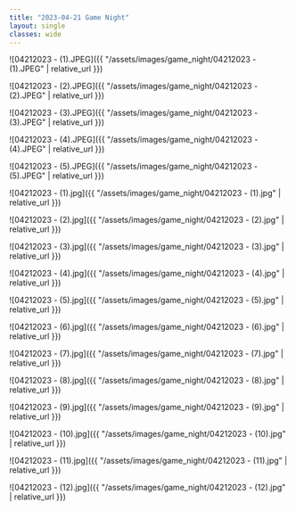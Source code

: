 ```yaml
---
title: "2023-04-21 Game Night"
layout: single
classes: wide
---
```


![04212023 - (1).JPEG]({{ "/assets/images/game_night/04212023 - (1).JPEG" | relative_url }})

![04212023 - (2).JPEG]({{ "/assets/images/game_night/04212023 - (2).JPEG" | relative_url }})

![04212023 - (3).JPEG]({{ "/assets/images/game_night/04212023 - (3).JPEG" | relative_url }})

![04212023 - (4).JPEG]({{ "/assets/images/game_night/04212023 - (4).JPEG" | relative_url }})

![04212023 - (5).JPEG]({{ "/assets/images/game_night/04212023 - (5).JPEG" | relative_url }})

![04212023 - (1).jpg]({{ "/assets/images/game_night/04212023 - (1).jpg" | relative_url }})

![04212023 - (2).jpg]({{ "/assets/images/game_night/04212023 - (2).jpg" | relative_url }})

![04212023 - (3).jpg]({{ "/assets/images/game_night/04212023 - (3).jpg" | relative_url }})

![04212023 - (4).jpg]({{ "/assets/images/game_night/04212023 - (4).jpg" | relative_url }})

![04212023 - (5).jpg]({{ "/assets/images/game_night/04212023 - (5).jpg" | relative_url }})

![04212023 - (6).jpg]({{ "/assets/images/game_night/04212023 - (6).jpg" | relative_url }})

![04212023 - (7).jpg]({{ "/assets/images/game_night/04212023 - (7).jpg" | relative_url }})

![04212023 - (8).jpg]({{ "/assets/images/game_night/04212023 - (8).jpg" | relative_url }})

![04212023 - (9).jpg]({{ "/assets/images/game_night/04212023 - (9).jpg" | relative_url }})

![04212023 - (10).jpg]({{ "/assets/images/game_night/04212023 - (10).jpg" | relative_url }})

![04212023 - (11).jpg]({{ "/assets/images/game_night/04212023 - (11).jpg" | relative_url }})

![04212023 - (12).jpg]({{ "/assets/images/game_night/04212023 - (12).jpg" | relative_url }})
